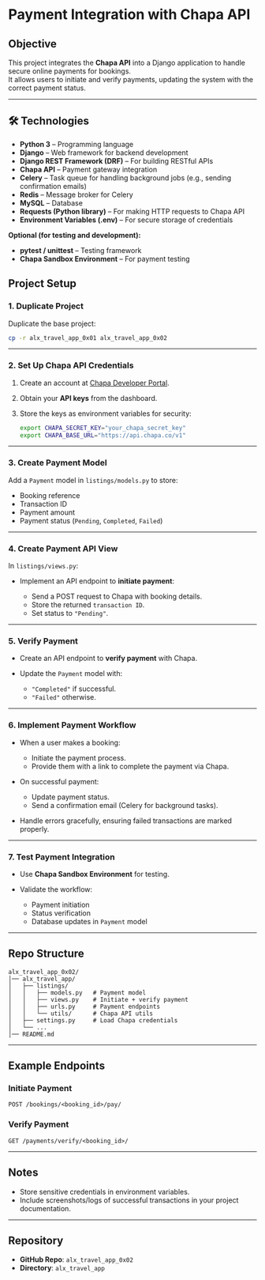 
# Payment Integration with Chapa API

## Objective
This project integrates the **Chapa API** into a Django application to handle secure online payments for bookings.  
It allows users to initiate and verify payments, updating the system with the correct payment status.

---

## 🛠️ Technologies
- **Python 3** – Programming language  
- **Django** – Web framework for backend development  
- **Django REST Framework (DRF)** – For building RESTful APIs  
- **Chapa API** – Payment gateway integration  
- **Celery** – Task queue for handling background jobs (e.g., sending confirmation emails)  
- **Redis** – Message broker for Celery  
- **MySQL** – Database
- **Requests (Python library)** – For making HTTP requests to Chapa API  
- **Environment Variables (.env)** – For secure storage of credentials  

**Optional (for testing and development):**  
- **pytest / unittest** – Testing framework  
- **Chapa Sandbox Environment** – For payment testing  

## Project Setup

### 1. Duplicate Project
Duplicate the base project:
```bash
cp -r alx_travel_app_0x01 alx_travel_app_0x02
````

---

### 2. Set Up Chapa API Credentials

1. Create an account at [Chapa Developer Portal](https://developer.chapa.co/).
2. Obtain your **API keys** from the dashboard.
3. Store the keys as environment variables for security:

   ```bash
   export CHAPA_SECRET_KEY="your_chapa_secret_key"
   export CHAPA_BASE_URL="https://api.chapa.co/v1"
   ```

---

### 3. Create Payment Model

Add a `Payment` model in `listings/models.py` to store:

* Booking reference
* Transaction ID
* Payment amount
* Payment status (`Pending`, `Completed`, `Failed`)

---

### 4. Create Payment API View

In `listings/views.py`:

* Implement an API endpoint to **initiate payment**:

  * Send a POST request to Chapa with booking details.
  * Store the returned `transaction ID`.
  * Set status to `"Pending"`.

---

### 5. Verify Payment

* Create an API endpoint to **verify payment** with Chapa.
* Update the `Payment` model with:

  * `"Completed"` if successful.
  * `"Failed"` otherwise.

---

### 6. Implement Payment Workflow

* When a user makes a booking:

  * Initiate the payment process.
  * Provide them with a link to complete the payment via Chapa.
* On successful payment:

  * Update payment status.
  * Send a confirmation email (Celery for background tasks).
* Handle errors gracefully, ensuring failed transactions are marked properly.

---

### 7. Test Payment Integration

* Use **Chapa Sandbox Environment** for testing.
* Validate the workflow:

  * Payment initiation
  * Status verification
  * Database updates in `Payment` model

---

## Repo Structure

```
alx_travel_app_0x02/
│── alx_travel_app/
│   ├── listings/
│   │   ├── models.py   # Payment model
│   │   ├── views.py    # Initiate + verify payment
│   │   ├── urls.py     # Payment endpoints
│   │   └── utils/      # Chapa API utils
│   ├── settings.py     # Load Chapa credentials
│   └── ...
│── README.md
```

---

## Example Endpoints

### Initiate Payment

```http
POST /bookings/<booking_id>/pay/
```

### Verify Payment

```http
GET /payments/verify/<booking_id>/
```

---

## Notes

* Store sensitive credentials in environment variables.
* Include screenshots/logs of successful transactions in your project documentation.

---

## Repository

* **GitHub Repo**: `alx_travel_app_0x02`
* **Directory**: `alx_travel_app`


